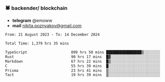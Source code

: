 ### 🕷 backender/ blockchain
- **telegram** @emoww
- **mail** nikita.poznyakov@gmail.com

<!--START_SECTION:waka-->

```txt
From: 21 August 2023 - To: 14 December 2024

Total Time: 1,379 hrs 35 mins

TypeScript                    899 hrs 50 mins ████████████████▒░░░░░░░░   64.98 %
Rust                          90 hrs 17 mins  █▓░░░░░░░░░░░░░░░░░░░░░░░   06.52 %
Markdown                      67 hrs 22 mins  █▒░░░░░░░░░░░░░░░░░░░░░░░   04.87 %
C                             55 hrs 39 mins  █░░░░░░░░░░░░░░░░░░░░░░░░   04.02 %
Prisma                        23 hrs 41 mins  ▒░░░░░░░░░░░░░░░░░░░░░░░░   01.71 %
Tact                          19 hrs 39 mins  ▒░░░░░░░░░░░░░░░░░░░░░░░░   01.42 %
```

<!--END_SECTION:waka-->




